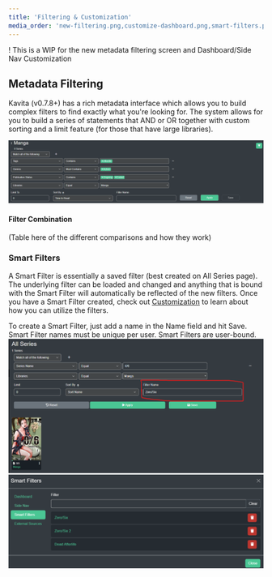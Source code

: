```yaml
---
title: 'Filtering & Customization'
media_order: 'new-filtering.png,customize-dashboard.png,smart-filters.png'
---
```


! This is a WIP for the new metadata filtering screen and Dashboard/Side Nav Customization

## Metadata Filtering
Kavita (v0.7.8+) has a rich metadata interface which allows you to build complex filters to find exactly what you're looking for. The system allows for you to build a series of statements that AND or OR together with custom sorting and a limit feature (for those that have large libraries). 

![new-filtering](new-filtering.png "new-filtering")

#### Filter Combination
(Table here of the different comparisons and how they work)

### Smart Filters
A Smart Filter is essentially a saved filter (best created on All Series page). The underlying filter can be loaded and changed and anything that is bound with the Smart Filter will automatically be reflected of the new filters. Once you have a Smart Filter created, check out [Customization](https://wiki.kavitareader.com/en/guides/customization) to learn about how you can utilize the filters.

To create a Smart Filter, just add a name in the Name field and hit Save. Smart Filter names must be unique per user. Smart Filters are user-bound. 
![create_smart_filter](create_smart_filter.png "create_smart_filter")
![smart%20filter%20list](smart%20filter%20list.png "smart%20filter%20list")